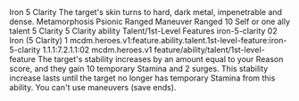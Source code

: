<ability>
  <name>Iron</name>
  <cost>5 Clarity</cost>
  <flavor>The target&apos;s skin turns to hard, dark metal, impenetrable and dense.</flavor>
  <keywords>
    <keyword>Metamorphosis</keyword>
    <keyword>Psionic</keyword>
    <keyword>Ranged</keyword>
  </keywords>
  <type>Maneuver</type>
  <distance>Ranged 10</distance>
  <target>Self or one ally</target>
  <metadata>
    <class>talent</class>
    <cost>5 Clarity</cost>
    <cost_amount>5</cost_amount>
    <cost_resource>Clarity</cost_resource>
    <feature_type>ability</feature_type>
    <file_dpath>Talent/1st-Level Features</file_dpath>
    <item_id>iron-5-clarity</item_id>
    <item_index>02</item_index>
    <item_name>Iron (5 Clarity)</item_name>
    <level>1</level>
    <scc>mcdm.heroes.v1:feature.ability.talent.1st-level-feature:iron-5-clarity</scc>
    <scdc>1.1.1:7.2.1.1:02</scdc>
    <source>mcdm.heroes.v1</source>
    <type>feature/ability/talent/1st-level-feature</type>
  </metadata>
  <effects>
    <effect type="mundane">The target&apos;s stability increases by an amount equal to your Reason score, and they gain 10 temporary Stamina and 2 surges. This stability increase lasts until the target no longer has temporary Stamina from this ability.</effect>
    <effect type="mundane" name="Strained">You can&apos;t use maneuvers (save ends).</effect>
  </effects>
</ability>

